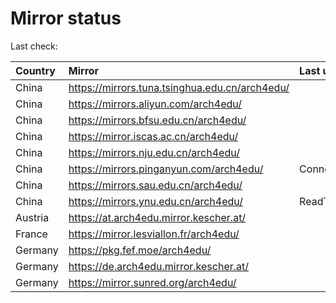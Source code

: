 <script src="./time.js"></script>
# Mirror status
Last check: <script type="text/javascript">localize(1677705516.0670056);</script>

|Country|Mirror|Last update|
|:------|:-----|:----------|
|China|https://mirrors.tuna.tsinghua.edu.cn/arch4edu/|<script type="text/javascript">localize(1677652675);</script>|
|China|https://mirrors.aliyun.com/arch4edu/|<script type="text/javascript">localize(1677652675);</script>|
|China|https://mirrors.bfsu.edu.cn/arch4edu/|<script type="text/javascript">localize(1677652675);</script>|
|China|https://mirror.iscas.ac.cn/arch4edu/|<script type="text/javascript">localize(1677696326);</script>|
|China|https://mirrors.nju.edu.cn/arch4edu/|<script type="text/javascript">localize(1677652675);</script>|
|China|https://mirrors.pinganyun.com/arch4edu/|ConnectionError|
|China|https://mirrors.sau.edu.cn/arch4edu/|<script type="text/javascript">localize(1673850842);</script>|
|China|https://mirrors.ynu.edu.cn/arch4edu/|ReadTimeout|
|Austria|https://at.arch4edu.mirror.kescher.at/|<script type="text/javascript">localize(1677652675);</script>|
|France|https://mirror.lesviallon.fr/arch4edu/|<script type="text/javascript">localize(1677652675);</script>|
|Germany|https://pkg.fef.moe/arch4edu/|<script type="text/javascript">localize(1677652675);</script>|
|Germany|https://de.arch4edu.mirror.kescher.at/|<script type="text/javascript">localize(1677652675);</script>|
|Germany|https://mirror.sunred.org/arch4edu/|<script type="text/javascript">localize(1677652675);</script>|

<script src="./tablefilter/tablefilter.js"></script>
<script src="./table.js"></script>